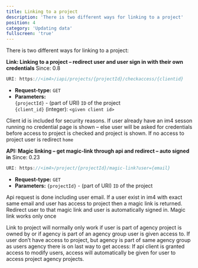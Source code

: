 ```yaml
---
title: Linking to a project
description: 'There is two different ways for linking to a project'
position: 4
category: 'Updating data'
fullscreen: 'true'
---
```


There is two different ways for linking to a project:

**Link: Linking to a project – redirect user and user sign in with their own credentials** <badge>Since: 0.8</badge>

```js
URI: https://<im4>/iapi/projects/{projectId}/checkaccess/{clientid}
```

- **Request-type:** `GET`
- **Parameters:**  
  `{projectId}` - (part of URI) `ID` of the project  
  `{client_id}` (integer): `<given client id>`

Client id is included for security reasons. If user already have an im4 sesson running no credential page is shown – else user will be asked for credentials before access to project is checked and project is shown. If no access to project user is redirect `home`

**API: Magic linking – get magic-link through api and redirect – auto signed in** <badge>Since: 0.23</badge>

```js
URI: https://<im4>/project/{projectId}/magic-link?user={email}
```

- **Request-type:** `GET`
- **Parameters:** `{projectId}` - (part of URI) `ID` of the project

Api request is done including user email. If a user exist in im4 with exact same email and user has access to project then a magic link is returned. Redirect user to that magic link and user is automatically signed in. Magic link works only once

Link to project will normally only work if user is part of agency project is owned by or if agency is part of an agency group user is given access to. If user don’t have access to project, but agency is part of same agency group as users agency there is on last way to get access: If api client is granted access to modify users, access will automatically be given for user to access project agency projects.
